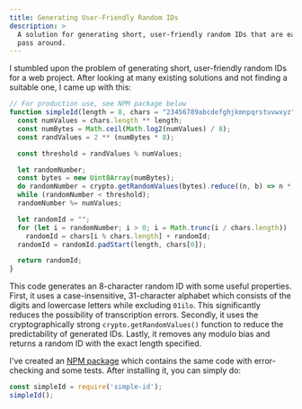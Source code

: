 ```yaml
---
title: Generating User-Friendly Random IDs
description: >
  A solution for generating short, user-friendly random IDs that are easy to
  pass around.
---
```


I stumbled upon the problem of generating short, user-friendly random IDs for a
web project. After looking at many existing solutions and not finding a
suitable one, I came up with this:

```javascript
// For production use, see NPM package below
function simpleId(length = 8, chars = "23456789abcdefghjkmnpqrstuvwxyz") {
  const numValues = chars.length ** length;
  const numBytes = Math.ceil(Math.log2(numValues) / 8);
  const randValues = 2 ** (numBytes * 8);

  const threshold = randValues % numValues;

  let randomNumber;
  const bytes = new Uint8Array(numBytes);
  do randomNumber = crypto.getRandomValues(bytes).reduce((n, b) => n * 256 + b);
  while (randomNumber < threshold);
  randomNumber %= numValues;

  let randomId = "";
  for (let i = randomNumber; i > 0; i = Math.trunc(i / chars.length))
    randomId = chars[i % chars.length] + randomId;
  randomId = randomId.padStart(length, chars[0]);

  return randomId;
}
```

This code generates an 8-character random ID with some useful properties.
First, it uses a case-insensitive, 31-character alphabet which consists of the
digits and lowercase letters while excluding `01ilo`. This significantly
reduces the possibility of transcription errors. Secondly, it uses the
cryptographically strong `crypto.getRandomValues()` function to reduce the
predictability of generated IDs. Lastly, it removes any modulo bias and returns
a random ID with the exact length specified.

I've created an [NPM package](https://www.npmjs.com/package/simple-id) which
contains the same code with error-checking and some tests. After installing it,
you can simply do:

```javascript
const simpleId = require('simple-id');
simpleId();
```
